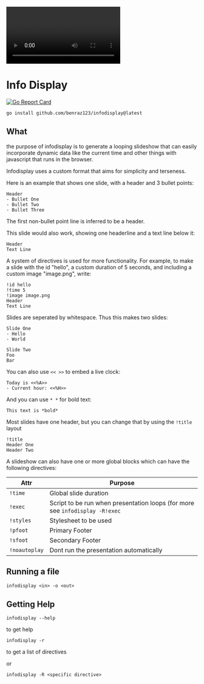 ![demo](assets/demo.mp4)

# Info Display

[![Go Report Card](https://goreportcard.com/badge/benraz123/infodisplay)](https://goreportcard.com/report/benraz123/infodisplay) 

    go install github.com/benraz123/infodisplay@latest 

## What

the purpose of infodisplay is to generate a looping slideshow that can easily incorporate dynamic data like the current time and other things with javascript that runs in the browser.

Infodisplay uses a custom format that aims for simplicity and terseness.

Here is an example that shows one slide, with a header and 3 bullet points:

```slides
Header
- Bullet One
- Bullet Two
- Bullet Three
```

The first non-bullet point line is inferred to be a header.

This slide would also work, showing one headerline and a text line below it:

```slides
Header
Text Line
```

A system of directives is used for more functionality. For example, to make a slide with the id "hello", a custom duration of 5 seconds, and including a custom image "image.png", write:

```
!id hello
!time 5
!image image.png
Header
Text Line
```

Slides are seperated by whitespace. Thus this makes two slides:

```
Slide One
- Hello
- World

Slide Two
Foo
Bar
```

You can also use `<< >>` to embed a live clock:

```
Today is <<%A>>
- Current hour: <<%H>>
```

And you can use `* *` for bold text:

```
This text is *bold*
```

Most slides have one header, but you can change that by using the `!title` layout

```
!title
Header One
Header Two
```

A slideshow can also have one or more global blocks which can have the following directives:

| Attr | Purpose |
|-|-|
| `!time` | Global slide duration |
| `!exec` | Script to be run when presentation loops (for more see `infodisplay -R!exec` |
| `!styles` | Stylesheet to be used |
| `!pfoot` | Primary Footer |
| `!sfoot` | Secondary Footer |
| `!noautoplay` | Dont run the presentation automatically |

## Running a file

    infodisplay <in> -o <out>

## Getting Help

    infodisplay --help

to get help

    infodisplay -r

to get a list of directives

or 
    
    infodisplay -R <specific directive>
